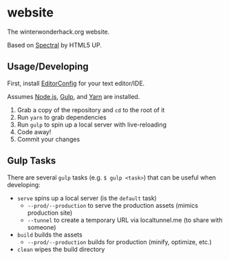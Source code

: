 # website

The winterwonderhack.org website.

Based on [Spectral][spectral] by HTML5 UP.

## Usage/Developing

First, install [EditorConfig][editorconfig] for your text editor/IDE.

Assumes [Node.js][node], [Gulp][gulp], and [Yarn][yarn] are installed.

1. Grab a copy of the repository and `cd` to the root of it
2. Run `yarn` to grab dependencies
3. Run `gulp` to spin up a local server with live-reloading
4. Code away!
5. Commit your changes

## Gulp Tasks

There are several `gulp` tasks (e.g. `$ gulp <task>`) that can be useful when developing:

  - `serve` spins up a local server (is the `default` task)
    - `--prod/--production` to serve the production assets (mimics production site)
    - `--tunnel` to create a temporary URL via localtunnel.me (to share with someone)
  - `build` builds the assets
    - `--prod/--production` builds for production (minify, optimize, etc.)
  - `clean` wipes the build directory


[spectral]: https://html5up.net/spectral
[node]: https://nodejs.org/
[gulp]: http://gulpjs.com/
[yarn]: https://yarnpkg.com/
[editorconfig]: http://editorconfig.org/#download
